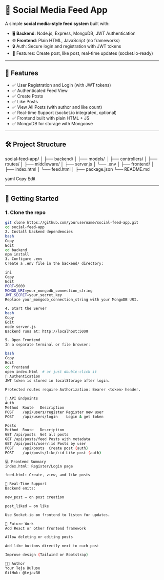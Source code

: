 # 📰 Social Media Feed App

A simple **social media-style feed system** built with:

- 🖥️ **Backend**: Node.js, Express, MongoDB, JWT Authentication  
- 🌐 **Frontend**: Plain HTML, JavaScript (no frameworks)  
- 🔒 Auth: Secure login and registration with JWT tokens  
- 💬 Features: Create post, like post, real-time updates (socket.io-ready)  

---

## 📂 Features

- ✅ User Registration and Login (with JWT tokens)  
- ✅ Authenticated Feed View  
- ✅ Create Posts  
- ✅ Like Posts  
- ✅ View All Posts (with author and like count)  
- ✅ Real-time Support (socket.io integrated, optional)  
- ✅ Frontend built with plain HTML + JS  
- ✅ MongoDB for storage with Mongoose  

---

## 🛠️ Project Structure

social-feed-app/
│
├── backend/
│ ├── models/
│ ├── controllers/
│ ├── routes/
│ ├── middleware/
│ ├── server.js
│ └── .env
│
├── frontend/
│ ├── index.html
│ └── feed.html
│
├── package.json
└── README.md

yaml
Copy
Edit

---

## 🚀 Getting Started

### 1. Clone the repo

```bash
git clone https://github.com/yourusername/social-feed-app.git
cd social-feed-app
2. Install backend dependencies
bash
Copy
Edit
cd backend
npm install
3. Configure .env
Create a .env file in the backend/ directory:

ini
Copy
Edit
PORT=5000
MONGO_URI=your_mongodb_connection_string
JWT_SECRET=your_secret_key
Replace your_mongodb_connection_string with your MongoDB URI.

4. Start the Server
bash
Copy
Edit
node server.js
Backend runs at: http://localhost:5000

5. Open Frontend
In a separate terminal or file browser:

bash
Copy
Edit
cd frontend
open index.html  # or just double-click it
🔐 Authentication
JWT token is stored in localStorage after login.

Protected routes require Authorization: Bearer <token> header.

🧪 API Endpoints
Auth
Method	Route	Description
POST	/api/users/register	Register new user
POST	/api/users/login	Login & get token

Posts
Method	Route	Description
GET	/api/posts	Get all posts
GET	/api/posts/feed	Posts with metadata
GET	/api/posts/user/:id	Posts by user
POST	/api/posts	Create post (auth)
POST	/api/posts/like/:id	Like post (auth)

💻 Frontend Summary
index.html: Register/Login page

feed.html: Create, view, and like posts

📡 Real-Time Support
Backend emits:

new_post — on post creation

post_liked — on like

Use Socket.io on frontend to listen for updates.

🔧 Future Work
Add React or other frontend framework

Allow deleting or editing posts

Add like buttons directly next to each post

Improve design (Tailwind or Bootstrap)

🧑‍💻 Author
Your Teja Bulusu
GitHub: @tejaz30


